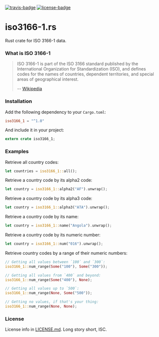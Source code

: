 [travis-badge]: https://img.shields.io/travis/taiyaeix/iso3166-1.rs.svg?style=flat-square
[travis]: https://travis-ci.org/taiyaeix/iso3166-1.rs
[license-badge]: https://img.shields.io/badge/license-ISC-blue.svg?style=flat-square
[license]: https://opensource.org/licenses/ISC

[![travis-badge][]][travis] [![license-badge][]][license]

# iso3166-1.rs

Rust crate for ISO 3166-1 data.


### What is ISO 3166-1

> ISO 3166-1 is part of the ISO 3166 standard published by the International
> Organization for Standardization (ISO), and defines codes for the names of
> countries, dependent territories, and special areas of geographical interest.
>
> -- [Wikipedia](https://en.wikipedia.org/wiki/ISO_3166-1)


### Installation

Add the following dependency to your `Cargo.toml`:

```toml
iso3166_1 = "^1.0"
```

And include it in your project:

```rust
extern crate iso3166_1;
```

### Examples

Retrieve all country codes:

```rust
let countries = iso3166_1::all();
```


Retrieve a country code by its alpha2 code:

```rust
let country = iso3166_1::alpha2("AF").unwrap();
```


Retrieve a country code by its alpha3 code:

```rust
let country = iso3166_1::alpha3("ATA").unwrap();
```


Retrieve a country code by its name:

```rust
let country = iso3166_1::name("Angola").unwrap();
```


Retrieve a country code by its numeric number:

```rust
let country = iso3166_1::num("016").unwrap();
```


Retrieve country codes by a range of their numeric numbers:

```rust
// Getting all values between `100` and `300`:
iso3166_1::num_range(Some("100"), Some("300"));

// Getting all values from `400` and beyond:
iso3166_1::num_range(Some("400"), None);

// Getting all values up to `500`:
iso3166_1::num_range(None, Some("500"));

// Getting no values, if that's your thing:
iso3166_1::num_range(None, None);
```


### License

License info in [LICENSE.md]. Long story short, ISC.

[LICENSE.md]: https://github.com/taiyaeix/iso3166-1.rs/blob/master/LICENSE.md
